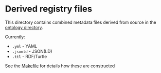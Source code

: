 # Derived registry files

This directory contains combined metadata files derived from source in the [ontology directory](../ontology/).

Currently:

 * `.yml` - YAML
 * `.jsonld` - JSON(LD)
 * `.ttl` - RDF/Turtle

See the [Makefile](../Makefile) for details how these are constructed


